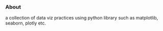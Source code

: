 ### About
a collection of data viz practices using python library such as matplotlib, seaborn, plotly etc.
